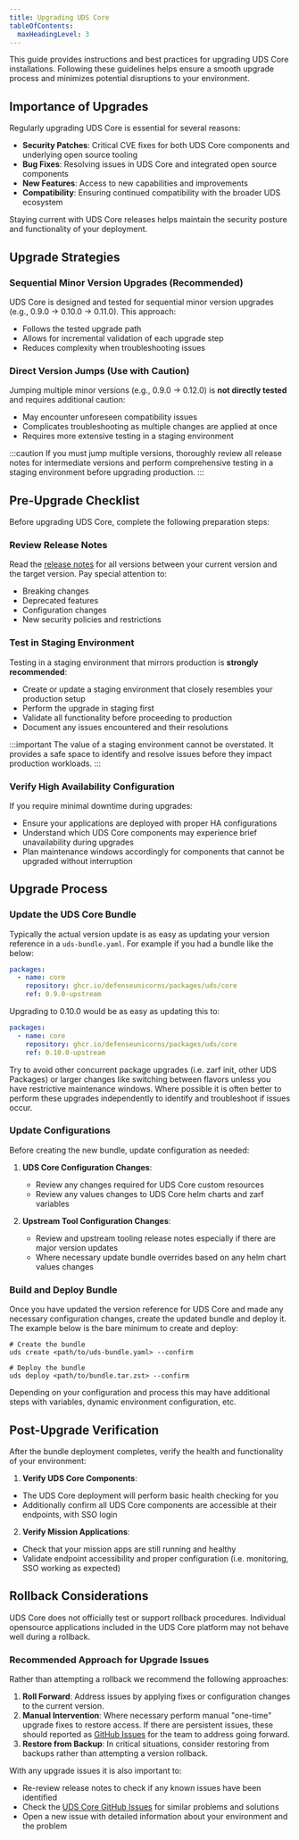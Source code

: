 ```yaml
---
title: Upgrading UDS Core
tableOfContents:
  maxHeadingLevel: 3
---
```


This guide provides instructions and best practices for upgrading UDS Core installations. Following these guidelines helps ensure a smooth upgrade process and minimizes potential disruptions to your environment.

## Importance of Upgrades

Regularly upgrading UDS Core is essential for several reasons:

- **Security Patches**: Critical CVE fixes for both UDS Core components and underlying open source tooling
- **Bug Fixes**: Resolving issues in UDS Core and integrated open source components
- **New Features**: Access to new capabilities and improvements
- **Compatibility**: Ensuring continued compatibility with the broader UDS ecosystem

Staying current with UDS Core releases helps maintain the security posture and functionality of your deployment.

## Upgrade Strategies

### Sequential Minor Version Upgrades (Recommended)

UDS Core is designed and tested for sequential minor version upgrades (e.g., 0.9.0 → 0.10.0 → 0.11.0). This approach:

- Follows the tested upgrade path
- Allows for incremental validation of each upgrade step
- Reduces complexity when troubleshooting issues

### Direct Version Jumps (Use with Caution)

Jumping multiple minor versions (e.g., 0.9.0 → 0.12.0) is **not directly tested** and requires additional caution:

- May encounter unforeseen compatibility issues
- Complicates troubleshooting as multiple changes are applied at once
- Requires more extensive testing in a staging environment

:::caution
If you must jump multiple versions, thoroughly review all release notes for intermediate versions and perform comprehensive testing in a staging environment before upgrading production.
:::

## Pre-Upgrade Checklist

Before upgrading UDS Core, complete the following preparation steps:

### Review Release Notes

Read the [release notes](https://github.com/defenseunicorns/uds-core/releases) for all versions between your current version and the target version. Pay special attention to:
- Breaking changes
- Deprecated features
- Configuration changes
- New security policies and restrictions

### Test in Staging Environment

Testing in a staging environment that mirrors production is **strongly recommended**:

- Create or update a staging environment that closely resembles your production setup
- Perform the upgrade in staging first
- Validate all functionality before proceeding to production
- Document any issues encountered and their resolutions

:::important
The value of a staging environment cannot be overstated. It provides a safe space to identify and resolve issues before they impact production workloads.
:::

### Verify High Availability Configuration

If you require minimal downtime during upgrades:

- Ensure your applications are deployed with proper HA configurations
- Understand which UDS Core components may experience brief unavailability during upgrades
- Plan maintenance windows accordingly for components that cannot be upgraded without interruption

## Upgrade Process

### Update the UDS Core Bundle

Typically the actual version update is as easy as updating your version reference in a `uds-bundle.yaml`. For example if you had a bundle like the below:

```yaml
packages:
  - name: core
    repository: ghcr.io/defenseunicorns/packages/uds/core
    ref: 0.9.0-upstream
```

Upgrading to 0.10.0 would be as easy as updating this to:

```yaml
packages:
  - name: core
    repository: ghcr.io/defenseunicorns/packages/uds/core
    ref: 0.10.0-upstream
```

Try to avoid other concurrent package upgrades (i.e. zarf init, other UDS Packages) or larger changes like switching between flavors unless you have restrictive maintenance windows. Where possible it is often better to perform these upgrades independently to identify and troubleshoot if issues occur. 

### Update Configurations

Before creating the new bundle, update configuration as needed:

1. **UDS Core Configuration Changes**:
   - Review any changes required for UDS Core custom resources
   - Review any values changes to UDS Core helm charts and zarf variables

2. **Upstream Tool Configuration Changes**:
   - Review and upstream tooling release notes especially if there are major version updates
   - Where necessary update bundle overrides based on any helm chart values changes

### Build and Deploy Bundle

Once you have updated the version reference for UDS Core and made any necessary configuration changes, create the updated bundle and deploy it. The example below is the bare minimum to create and deploy:

```console
# Create the bundle
uds create <path/to/uds-bundle.yaml> --confirm

# Deploy the bundle
uds deploy <path/to/bundle.tar.zst> --confirm
```

Depending on your configuration and process this may have additional steps with variables, dynamic environment configuration, etc.

## Post-Upgrade Verification

After the bundle deployment completes, verify the health and functionality of your environment:

1. **Verify UDS Core Components**:
  - The UDS Core deployment will perform basic health checking for you
  - Additionally confirm all UDS Core components are accessible at their endpoints, with SSO login

2. **Verify Mission Applications**:
  - Check that your mission apps are still running and healthy
  - Validate endpoint accessibility and proper configuration (i.e. monitoring, SSO working as expected)

## Rollback Considerations

UDS Core does not officially test or support rollback procedures. Individual opensource applications included in the UDS Core platform may not behave well during a rollback.

### Recommended Approach for Upgrade Issues

Rather than attempting a rollback we recommend the following approaches:

1. **Roll Forward**: Address issues by applying fixes or configuration changes to the current version.
1. **Manual Intervention**: Where necessary perform manual "one-time" upgrade fixes to restore access. If there are persistent issues, these should reported as [GitHub Issues](https://github.com/defenseunicorns/uds-core/issues) for the team to address going forward.
1. **Restore from Backup**: In critical situations, consider restoring from backups rather than attempting a version rollback.

With any upgrade issues it is also important to:
- Re-review release notes to check if any known issues have been identified
- Check the [UDS Core GitHub Issues](https://github.com/defenseunicorns/uds-core/issues) for similar problems and solutions
- Open a new issue with detailed information about your environment and the problem
